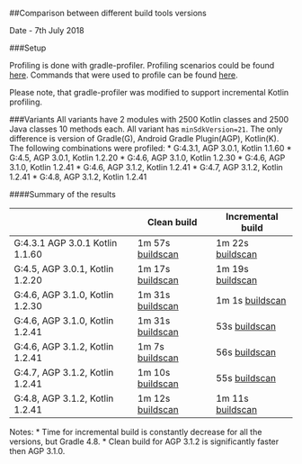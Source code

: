 
##Comparison between different build tools versions

Date - 7th July 2018
  
###Setup
  
Profiling is done with gradle-profiler. Profiling scenarios could be found [here](). Commands that were used to profile 
can be found [here]().

Please note, that gradle-profiler was modified to support incremental Kotlin profiling.

###Variants
All variants have 2 modules with 2500 Kotlin classes and 2500 Java classes 10 methods each. All variant has 
`minSdkVersion=21`.
The only difference is version of Gradle(G), Android Gradle Plugin(AGP), Kotlin(K).
The following combinations were profiled:
    * G:4.3.1, AGP 3.0.1, Kotlin 1.1.60
    * G:4.5, AGP 3.0.1, Kotlin 1.2.20
    * G:4.6, AGP 3.1.0, Kotlin 1.2.30
    * G:4.6, AGP 3.1.0, Kotlin 1.2.41
    * G:4.6, AGP 3.1.2, Kotlin 1.2.41
    * G:4.7, AGP 3.1.2, Kotlin 1.2.41
    * G:4.8, AGP 3.1.2, Kotlin 1.2.41

####Summary of the results

|             | Clean build | Incremental build |
|-------------|-------------| ----------------- |
|G:4.3.1 AGP 3.0.1 Kotlin 1.1.60 | 1m 57s [buildscan](https://scans.gradle.com/s/bvdlmqauv4vfi) | 1m 22s [buildscan](https://scans.gradle.com/s/tsesvbvtmhqzi) |
|G:4.5, AGP 3.0.1, Kotlin 1.2.20 | 1m 17s [buildscan](https://scans.gradle.com/s/ek2vtboirtgpc) | 1m 19s [buildscan](https://scans.gradle.com/s/pghes2tsukg7s) |
|G:4.6, AGP 3.1.0, Kotlin 1.2.30 | 1m 31s [buildscan](https://scans.gradle.com/s/momm25atli64q) | 1m 1s [buildscan](https://scans.gradle.com/s/uxmkl46swvefu) |
|G:4.6, AGP 3.1.0, Kotlin 1.2.41 | 1m 31s [buildscan](https://scans.gradle.com/s/unrlpbrwzaa3g) | 53s [buildscan](https://scans.gradle.com/s/f2lxmcbwglth4) |
|G:4.6, AGP 3.1.2, Kotlin 1.2.41 | 1m 7s [buildscan](https://scans.gradle.com/s/h4gqgwb4al4mu)| 56s [buildscan](https://scans.gradle.com/s/a2ufhihk2mmpi) |
|G:4.7, AGP 3.1.2, Kotlin 1.2.41 | 1m 10s [buildscan](https://scans.gradle.com/s/ulf32prjxbkny)| 55s [buildscan](https://scans.gradle.com/s/zvbhbskzpd6be) |
|G:4.8, AGP 3.1.2, Kotlin 1.2.41 | 1m 12s [buildscan](https://scans.gradle.com/s/2jbjvjhapt7pa)| 1m 11s [buildscan](https://scans.gradle.com/s/nmrtqbgq3yya6) |
  
Notes:
    * Time for incremental build is constantly decrease for all the versions, but Gradle 4.8.
    * Clean build for AGP 3.1.2 is significantly faster then AGP 3.1.0.  